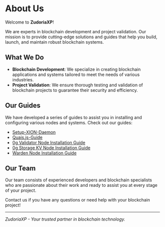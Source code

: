 # About Us

Welcome to **ZudoriaXP**!

We are experts in blockchain development and project validation. Our mission is to provide cutting-edge solutions and guides that help you build, launch, and maintain robust blockchain systems.

## What We Do

- **Blockchain Development**: We specialize in creating blockchain applications and systems tailored to meet the needs of various industries.
- **Project Validation**: We ensure thorough testing and validation of blockchain projects to guarantee their security and efficiency.

## Our Guides

We have developed a series of guides to assist you in installing and configuring various nodes and systems. Check out our guides:

- [Setup-XION-Daemon](https://github.com/ZudoriaXP/Setup-XION-Daemon)
- [Quais.js-Guide](https://github.com/ZudoriaXP/Quais.js-guide)
- [0g Validator Node Installation Guide](https://github.com/ZudoriaXP/our-guides/blob/main/0g/0g-validator-node-guide.md)
- [0g Storage KV Node Installation Guide](https://github.com/ZudoriaXP/our-guides/blob/main/0g/0g-storage-kv-node.md)
- [Warden Node Installation Guide](https://github.com/ZudoriaXP/our-guides/blob/main/warden/warden-node-installation-guide.md)

## Our Team

Our team consists of experienced developers and blockchain specialists who are passionate about their work and ready to assist you at every stage of your project.

Contact us if you have any questions or need help with your blockchain project!

---

*ZudoriaXP - Your trusted partner in blockchain technology.*
